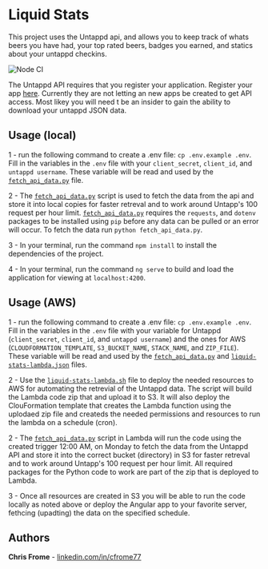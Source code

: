 # Liquid Stats

This project uses the Untappd api, and allows you to keep track of whats beers you have had, your top rated beers, badges you earned, and statics about your untappd checkins.

![Node CI](https://github.com/cfrome77/liquid-stats/workflows/Node%20CI/badge.svg?branch=main)

The Untappd API requires that you register your application. Register your app [here](https://untappd.com/api/register?register=new). Currently they are not letting an new apps be created to get API access. Most likey you will need t be an insider to gain the ability to download your untappd JSON data.

## Usage (local)

1 - run the following command to create a .env file: `cp .env.example .env`. Fill in the variables in the `.env` file with your `client_secret`, `client_id`, and `untappd username`. These variable will be read and used by the [`fetch_api_data.py`](fetch_api_data.py) file.

2 - The [`fetch_api_data.py`](fetch_api_data.py) script is used to fetch the data from the api and store it into local copies for faster retreval and to work around Untapp's 100 request per hour limit. [`fetch_api_data.py`](fetch_api_data.py) requires the `requests`, and `dotenv` packages to be installed using `pip` before any data can be pulled or an error will occur. To fetch the data run `python fetch_api_data.py`.

3 - In your terminal, run the command `npm install` to install the dependencies of the project.

4 - In your terminal, run the command `ng serve` to build and load the application for viewing at `localhost:4200`.

## Usage (AWS)

1 - run the following command to create a .env file: `cp .env.example .env`. Fill in the variables in the `.env` file with your variable for Untappd (`client_secret`, `client_id`, and `untappd username`) and the ones for AWS (`CLOUDFORMATION_TEMPLATE`, `S3_BUCKET_NAME`, `STACK_NAME`, and `ZIP_FILE`). These variable will be read and used by the [`fetch_api_data.py`](fetch_api_data.py) and [`liquid-stats-lambda.json`](liquid-stats-lambda.json) files.

2 - Use the [`liquid-stats-lambda.sh`](liquid-stats-lambda.sh) file to deploy the needed resources to AWS for automating the retrevial of the Untappd data. The script will build the Lambda code zip that and upload it to S3. It will also deploy the ClouFormation template that creates the Lambda function using the uplodaed zip file and createds the needed permissions and resources to run the lambda on a schedule (cron).

2 - The [`fetch_api_data.py`](fetch_api_data.py) script in Lambda will run the code using the created trigger 12:00 AM, on Monday to fetch the data from the Untappd API and store it into the correct bucket (directory) in S3 for faster retreval and to work around Untapp's 100 request per hour limit. All required packages for the Python code to work are part of the zip that is deployed to Lambda.

3 - Once all resources are created in S3 you will be able to run the code locally as noted above or deploy the Angular app to your favorite server, fethcing (upadting) the data on the specified schedule.

## Authors

**Chris Frome** - [linkedin.com/in/cfrome77](https://www.linkedin.com/in/cfrome77)
